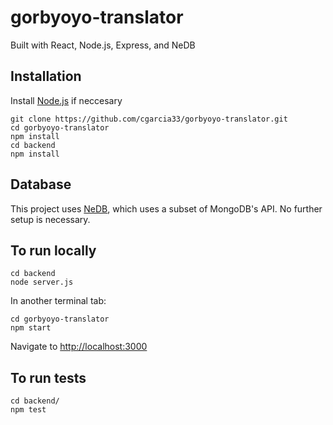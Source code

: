 # gorbyoyo-translator
Built with React, Node.js, Express, and NeDB

## Installation
Install [Node.js](https://nodejs.org/en/) if neccesary
```
git clone https://github.com/cgarcia33/gorbyoyo-translator.git
cd gorbyoyo-translator
npm install
cd backend
npm install
```

## Database
This project uses [NeDB](https://github.com/louischatriot/nedb), which uses a subset of MongoDB's API. No further setup is necessary.

## To run locally
```
cd backend
node server.js
```
In another terminal tab:
```
cd gorbyoyo-translator
npm start
```
Navigate to [http://localhost:3000](http://localhost:3000)

## To run tests
```
cd backend/
npm test
```
